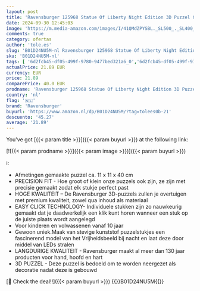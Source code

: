```yaml
---
layout: post
title: 'Ravensburger 125968 Statue Of Liberty Night Edition 3D Puzzel Gebouw  108 Stukjes  Vanaf 10 Jaar  meerkleurig'
date: 2024-09-30 12:45:03
image: 'https://m.media-amazon.com/images/I/41QMdZPYSBL._SL500_._SL400_.jpg'
comments: true
category: ofertas
author: 'tole.es'
slug: 'B01D24NU5M-nl Ravensburger 125968 Statue Of Liberty Night Edition 3D...'
sku: 'B01D24NU5M-nl'
tags: [ '6d2fcb45-df05-499f-9780-9477bed321a6_0','6d2fcb45-df05-499f-9780-9477bed321a6_1201','6d2fcb45-df05-499f-9780-9477bed321a6_9401','8+ jaar','Arborist Merchandising Root','Legpuzzels','Puzzels','RavensNL','Self Service','Special Features Stores','Speelgoed & spellen','ravensburger','🇳🇱', ]
actualPrice: 21.89 EUR
currency: EUR
price: 21.89
comparePrice: 40.0 EUR
prodname: 'Ravensburger 125968 Statue Of Liberty Night Edition 3D Puzzel Gebouw  108 Stukjes  Vanaf 10 Jaar  meerkleurig'
country: 'nl'
flag: '🇳🇱'
brand: 'Ravensburger'
buyurl: 'https://www.amazon.nl/dp/B01D24NU5M/?tag=tolees0b-21'
descuento: '45.27'
average: '21.89'
---
```


You've got [{{< param title >}}]({{< param buyurl >}}) at the following link:

[![{{< param prodname >}}]({{< param image >}})]({{< param buyurl >}})

ℹ️:

- Afmetingen gemaakte puzzel ca. 11 x 11 x 40 cm
- PRECISION FIT - Hoe groot of klein onze puzzels ook zijn, ze zijn met precisie gemaakt zodat elk stukje perfect past
- HOGE KWALITEIT – De Ravensburger 3D-puzzels zullen je overtuigen met premium kwaliteit, zowel qua inhoud als materiaal
- EASY CLICK TECHNOLOGY- Individuele stukken zijn zo nauwkeurig gemaakt dat je daadwerkelijk een klik kunt horen wanneer een stuk op de juiste plaats wordt aangelegd
- Voor kinderen en volwassenen vanaf 10 jaar
- Gewoon uniek.Maak van stevige kunststof puzzelstukjes een fascinerend model van het Vrijheidsbeeld bij nacht en laat deze door middel van LEDs stralen
- LANGDURIGE KWALITEIT - Ravensburger maakt al meer dan 130 jaar producten voor hand, hoofd en hart
- 3D PUZZEL - Deze puzzel is bedoeld om te worden neergezet als decoratie nadat deze is gebouwd

[🛒 Check the deal!!]({{< param buyurl >}})
{{<world>}}B01D24NU5M{{</world>}}
